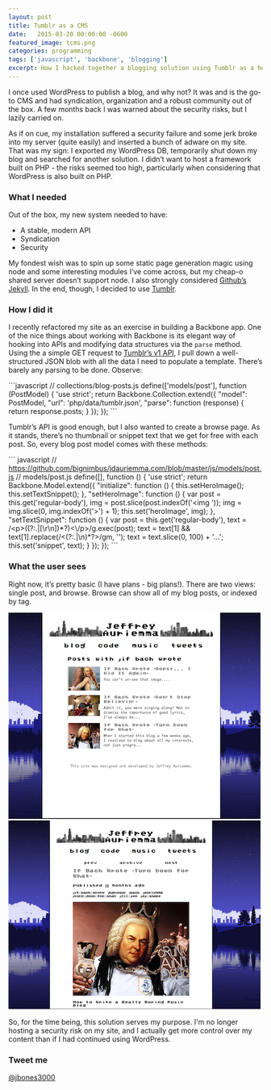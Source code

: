 ```yaml
---
layout: post
title: Tumblr as a CMS
date:   2015-03-20 00:00:00 -0600
featured_image: tcms.png
categories: programming
tags: ['javascript', 'backbone', 'blogging']
excerpt: How I hacked together a blogging solution using Tumblr as a headless CMS.  Backbone.js handled state and markup parsing on the client side.
---
```


<p>
I once used WordPress to publish a blog, and why not?  It was and is the go-to CMS and had syndication, organization and a robust community out of the box.  A few months back I was warned about the security risks, but I lazily carried on.
</p>
<p>
As if on cue, my installation suffered a security failure and some jerk broke into my server (quite easily) and inserted a bunch of adware on my site.  That was my sign: I exported my WordPress DB, temporarily shut down my blog and searched for another solution.  I didn’t want to host a framework built on PHP - the risks seemed too high, particularly when considering that WordPress is also built on PHP.
</p>
<h3>What I needed</h3>
<p>
Out of the box, my new system needed to have:
</p><ul><li>A stable, modern API</li>
<li>Syndication</li>
<li>Security</li>
</ul><p>
My fondest wish was to spin up some static page generation magic using node and some interesting modules I’ve come across, but my cheap-o shared server doesn’t support node.  I also strongly considered <a href="//help.github.com/articles/using-jekyll-with-pages/">Github’s Jekyll</a>.  In the end, though, I decided to use <a href="//tumblr.com">Tumblr</a>.
</p>
<h3>How I did it</h3>
<p>
I recently refactored my site as an exercise in building a Backbone app.  One of the nice things about working with Backbone is its elegant way of hooking into APIs and modifying data structures via the <code>parse</code> method.  Using the a simple GET request to <a href="https://www.tumblr.com/docs/en/api/v1">Tumblr’s v1 API</a>, I pull down a well-structured JSON blob with all the data I need to populate a template.  There’s barely any parsing to be done.  Observe:
</p>
```javascript
// collections/blog-posts.js
define(['models/post'],
function (PostModel) {
    'use strict';
    return Backbone.Collection.extend({
        "model": PostModel,
        "url": 'php/data/tumblr.json',
        "parse": function (response) {
            return response.posts;
        }
    });
});
```
<p>
Tumblr’s API is good enough, but I also wanted to create a browse page.  As it stands, there’s no thumbnail or snippet text that we get for free with each post.  So, every blog post model comes with these methods:
</p>
``` javascript
// <a href="https://github.com/bignimbus/jdauriemma.com/blob/master/js/models/post.js">https://github.com/bignimbus/jdauriemma.com/blob/master/js/models/post.js</a>
// models/post.js
define([], function () {
    'use strict';
    return Backbone.Model.extend({
        "initialize": function () {
            this.setHeroImage();
            this.setTextSnippet();
        },
        "setHeroImage": function () {
            var post = this.get('regular-body'),
                img = post.slice(post.indexOf('&lt;img '));
            img = img.slice(0, img.indexOf('&gt;') + 1);
            this.set('heroImage', img);
        },
        "setTextSnippet": function () {
            var post = this.get('regular-body'),
                text = /&lt;p&gt;((?:.|[\r\n])*?)&lt;\/p&gt;/g.exec(post);
            text = text[1] &amp;&amp; text[1].replace(/&lt;(?:.|\n)*?&gt;/gm, '');
            text = text.slice(0, 100) + '...';
            this.set('snippet', text);
        }
    });
});
```
<h3>What the user sees</h3>
<p>
Right now, it’s pretty basic (I have plans - big plans!).  There are two views: single post, and browse.  Browse can show all of my blog posts, or indexed by tag.
</p>
<img src="/assets/legacy/blog-post.png" alt="Blog post"><br><img src="/assets/legacy/blog-browse.png" alt="Blog browse"><p>
So, for the time being, this solution serves my purpose. I'm no longer hosting a security risk on my site, and I actually get more control over my content than if I had continued using WordPress.
</p>
<h3>Tweet me</h3>
<p>
<a href="https://twitter.com/jbones3000">@jbones3000</a>
</p></p>
